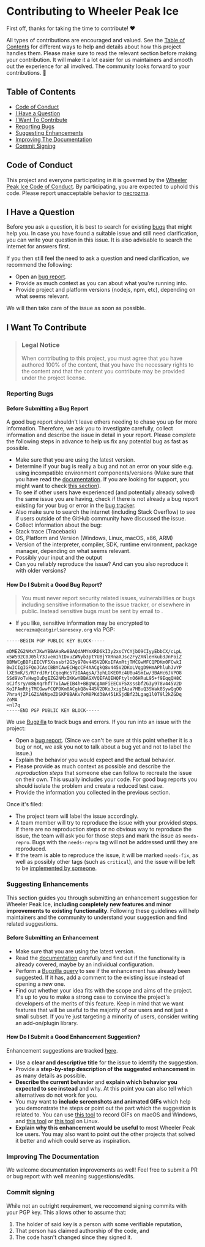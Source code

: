 <!-- omit in toc -->
# Contributing to Wheeler Peak Ice

First off, thanks for taking the time to contribute! ❤️

All types of contributions are encouraged and valued. See the [Table of Contents](#table-of-contents) for different ways to help and details about how this project handles them. Please make sure to read the relevant section before making your contribution. It will make it a lot easier for us maintainers and smooth out the experience for all involved. The community looks forward to your contributions. 🎉

<!-- omit in toc -->
## Table of Contents

- [Code of Conduct](#code-of-conduct)
- [I Have a Question](#i-have-a-question)
- [I Want To Contribute](#i-want-to-contribute)
- [Reporting Bugs](#reporting-bugs)
- [Suggesting Enhancements](#suggesting-enhancements)
- [Improving The Documentation](#improving-the-documentation)
- [Commit Signing](#commit-signing)


## Code of Conduct

This project and everyone participating in it is governed by the
[Wheeler Peak Ice Code of Conduct](https://github.com/TheBozzz34/ice-app/blob/master/CODE_OF_CONDUCT.md).
By participating, you are expected to uphold this code. Please report unacceptable behavior
to <a href="mailto:necrozma@catgirlsaresexy.org">necrozma</a>.


## I Have a Question

Before you ask a question, it is best to search for existing [bugs](https://bugs.scripkitty.store/bugzilla/query.cgi) that might help you. In case you have found a suitable issue and still need clarification, you can write your question in this issue. It is also advisable to search the internet for answers first.

If you then still feel the need to ask a question and need clarification, we recommend the following:

- Open an [bug report](https://bugs.scripkitty.store/bugzilla).
- Provide as much context as you can about what you're running into.
- Provide project and platform versions (nodejs, npm, etc), depending on what seems relevant.

We will then take care of the issue as soon as possible.

## I Want To Contribute

> ### Legal Notice <!-- omit in toc -->
> When contributing to this project, you must agree that you have authored 100% of the content, that you have the necessary rights to the content and that the content you contribute may be provided under the project license.

### Reporting Bugs

<!-- omit in toc -->
#### Before Submitting a Bug Report

A good bug report shouldn't leave others needing to chase you up for more information. Therefore, we ask you to investigate carefully, collect information and describe the issue in detail in your report. Please complete the following steps in advance to help us fix any potential bug as fast as possible.

- Make sure that you are using the latest version.
- Determine if your bug is really a bug and not an error on your side e.g. using incompatible environment components/versions (Make sure that you have read the [documentation](). If you are looking for support, you might want to check [this section](#i-have-a-question)).
- To see if other users have experienced (and potentially already solved) the same issue you are having, check if there is not already a bug report existing for your bug or error in the [bug tracker](https://bugs.scripkitty.store/bugzilla/query.cgi).
- Also make sure to search the internet (including Stack Overflow) to see if users outside of the GitHub community have discussed the issue.
- Collect information about the bug:
- Stack trace (Traceback)
- OS, Platform and Version (Windows, Linux, macOS, x86, ARM)
- Version of the interpreter, compiler, SDK, runtime environment, package manager, depending on what seems relevant.
- Possibly your input and the output
- Can you reliably reproduce the issue? And can you also reproduce it with older versions?

<!-- omit in toc -->
#### How Do I Submit a Good Bug Report?

> You must never report security related issues, vulnerabilities or bugs including sensitive information to the issue tracker, or elsewhere in public. Instead sensitive bugs must be sent by email to .
<!-- You may add a PGP key to allow the messages to be sent encrypted as well. -->
- If you like, sensitive information may be encrypted to `necrozma@catgirlsaresexy.org` via PGP:
 ```
-----BEGIN PGP PUBLIC KEY BLOCK-----

mDMEZG2NMxYJKwYBBAHaRw8BAQdAMYmXRD6kI3y2xsCYCYjbO9CIyyEbbCX/cLpL
x5W592C0J05lY3Jvem1hIDxuZWNyb3ptYUBjYXRnaXJsc2FyZXNleHkub3JnPoiZ
BBMWCgBBFiEECVF5Xsssbf2G3y978v445V2DKoIFAmRtjTMCGwMFCQPDKm0FCwkI
BwICIgIGFQoJCAsCBBYCAwECHgcCF4AACgkQ8v445V2DKoLVqgD9HmAPhluhJvYP
lXE9mK/S/R7rdJRr1CqeqHc57zOAAqsA/3phLGKEORc4U8u4SmIw/3BAHc6JVPO8
SSd9VoTvHwgOuDgEZG2NMxIKKwYBBAGXVQEFAQEHQFtylnO6HRuL95+f9EqqQH8C
oCJfsry/m86XqrhfT7xiAwEIB4h+BBgWCgAmFiEECVF5Xsssbf2G3y978v445V2D
KoIFAmRtjTMCGwwFCQPDKm0ACgkQ8v445V2DKoJxigEAza7HBuQ3SWak8SywQgOO
7hra4jZPiGZiA8NpeZDSKP8BAKv7oM8PKd38A451KSjdBf23Lgag1l0T9l2kZGDq
ZoMA
=nl7q
-----END PGP PUBLIC KEY BLOCK-----
  ```

We use [Bugzilla](https://bugs.scripkitty.store/bugzilla/) to track bugs and errors. If you run into an issue with the project:

- Open a <a href="https://bugs.scripkitty.store/bugzilla/enter_bug.cgi">bug report</a>. (Since we can't be sure at this point whether it is a bug or not, we ask you not to talk about a bug yet and not to label the issue.)
- Explain the behavior you would expect and the actual behavior.
- Please provide as much context as possible and describe the *reproduction steps* that someone else can follow to recreate the issue on their own. This usually includes your code. For good bug reports you should isolate the problem and create a reduced test case.
- Provide the information you collected in the previous section.

Once it's filed:

- The project team will label the issue accordingly.
- A team member will try to reproduce the issue with your provided steps. If there are no reproduction steps or no obvious way to reproduce the issue, the team will ask you for those steps and mark the issue as `needs-repro`. Bugs with the `needs-repro` tag will not be addressed until they are reproduced.
- If the team is able to reproduce the issue, it will be marked `needs-fix`, as well as possibly other tags (such as `critical`), and the issue will be left to be [implemented by someone](#your-first-code-contribution).

### Suggesting Enhancements

This section guides you through submitting an enhancement suggestion for Wheeler Peak Ice, **including completely new features and minor improvements to existing functionality**. Following these guidelines will help maintainers and the community to understand your suggestion and find related suggestions.

<!-- omit in toc -->
#### Before Submitting an Enhancement

- Make sure that you are using the latest version.
- Read the [documentation]() carefully and find out if the functionality is already covered, maybe by an individual configuration.
- Perform a [Bugzilla query](https://bugs.scripkitty.store/bugzilla/query.cgi) to see if the enhancement has already been suggested. If it has, add a comment to the existing issue instead of opening a new one.
- Find out whether your idea fits with the scope and aims of the project. It's up to you to make a strong case to convince the project's developers of the merits of this feature. Keep in mind that we want features that will be useful to the majority of our users and not just a small subset. If you're just targeting a minority of users, consider writing an add-on/plugin library.

<!-- omit in toc -->
#### How Do I Submit a Good Enhancement Suggestion?

Enhancement suggestions are tracked [here](https://bugs.scripkitty.store/bugzilla/describecomponents.cgi).

- Use a **clear and descriptive title** for the issue to identify the suggestion.
- Provide a **step-by-step description of the suggested enhancement** in as many details as possible.
- **Describe the current behavior** and **explain which behavior you expected to see instead** and why. At this point you can also tell which alternatives do not work for you.
- You may want to **include screenshots and animated GIFs** which help you demonstrate the steps or point out the part which the suggestion is related to. You can use [this tool](https://www.cockos.com/licecap/) to record GIFs on macOS and Windows, and [this tool](https://github.com/colinkeenan/silentcast) or [this tool](https://github.com/GNOME/byzanz) on Linux. <!-- this should only be included if the project has a GUI -->
- **Explain why this enhancement would be useful** to most Wheeler Peak Ice users. You may also want to point out the other projects that solved it better and which could serve as inspiration.

### Improving The Documentation

We welcome documentation improvements as well! Feel free to submit a PR or bug report with well meaning suggestions/edits.

### Commit signing

While not an outright requirement, we reccomend signing commits with your PGP key. This allows other to assume that:
1. The holder of said key is a person with some verifiable reputation,
2. That person has claimed authorship of the code, and
3. The code hasn't changed since they signed it.
